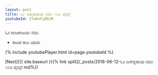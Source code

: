```yaml
---
layout: post
title: ಓಂ ಅಮೃತಾಶಾಯ ನಮಃ ೧೦೮ ಟೈಮ್ಸ್
youtubeId: ZleHxFyDDiM
---
```

 
 
 ಓಂ ರಾಜರಾಜಯಃ ನಮಃ  
 
 -  ರಾಜರ ರಾಜ ಯಾರು 
 
  
 
  
 
 
 
 
 
 


{% include youtubePlayer.html id=page.youtubeId %}
 
[Next]({{ site.baseurl }}{% link  split2/_posts/2016-06-12-ಓಂ ಜನೇಶ್ವರಾಯ ನಮಃ ೧೦೮ ಟೈಮ್ಸ್.md%})
 
